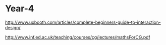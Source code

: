 # Year-4

http://www.uxbooth.com/articles/complete-beginners-guide-to-interaction-design/

http://www.inf.ed.ac.uk/teaching/courses/cg/lectures/mathsForCG.pdf